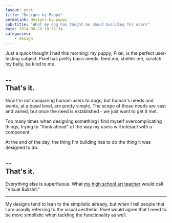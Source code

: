```yaml
---
layout: post
title: "Designs by Puppy"
permalink: designs-by-puppy
sub-title: "What my dog has taught me about building for users"
date: 2014-08-28 10:32:34
categories: 
    - design
---
```


Just a quick thought I had this morning: my puppy, Pixel, is the perfect user-testing subject. Pixel has pretty basic needs: feed me, shelter me, scratch my belly, be kind to me. 

--  
That's it.  
--  

Now I'm not comparing human-users to dogs, but human's needs and wants, at a basal level, are pretty simple. The scope of those needs are vast and varied, but once the need is established - we just want to get it met.

Too many times when designing something I find myself overcomplicating things, trying to "think ahead" of the way my users will interact with a component.

At the end of the day, the thing I'm building has to do the thing it was designed to do. 

--  
That's it.  
--  

Everything else is superfluous. What <a href="http://www.gregstanforth.com/">my high school art teacher</a> would call "Visual Bullshit."

<hr>

My designs tend to lean to the simplistic already, but when I tell people that I am usaully referring to the visual aesthetic. Pixel would agree that I need to be more simplistic when tackling the functionality as well.
